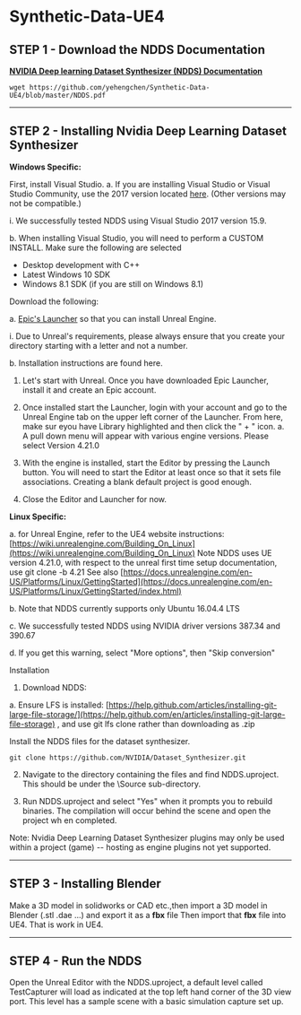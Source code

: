# Synthetic-Data-UE4

## STEP 1 - Download the NDDS Documentation

__[NVIDIA Deep learning Dataset Synthesizer (NDDS) Documentation](https://github.com/yehengchen/Synthetic-Data-UE4/blob/master/NDDS.pdf)__

```
wget https://github.com/yehengchen/Synthetic-Data-UE4/blob/master/NDDS.pdf
```
***
## STEP 2 - Installing Nvidia Deep Learning Dataset Synthesizer
__Windows Specific:__

First, install Visual Studio.
a. If you are installing Visual Studio or Visual Studio Community, use the 2017 version located [here](https://visualstudio.microsoft.com/zh-hans/vs/community/). (Other versions may not be compatible.)

i. We successfully tested NDDS using Visual Studio 2017 version 15.9.

b. When installing Visual Studio, you will need to perform a CUSTOM INSTALL. Make sure the following are selected

* Desktop development with C++
* Latest Windows 10 SDK
* Windows 8.1 SDK (if you are still on Windows 8.1)

Download the following:

a. [Epic's Launcher](https://www.epicgames.com/unrealtournament/download) so that you can install Unreal Engine.

i. Due to Unreal's requirements, please always ensure that you create your directory starting with a letter and not a number.

b. Installation instructions are found here.

1. Let's start with Unreal. Once you have downloaded Epic Launcher, install it and create an Epic account.

2. Once installed start the Launcher, login with your account and go to the Unreal Engine tab on the upper left corner of the Launcher. From here, make sur eyou have Library highlighted and then click the " + " icon.
a. A pull down menu will appear with various engine versions. Please select Version 4.21.0

3. With the engine is installed, start the Editor by pressing the Launch button. You will need to start the Editor at least once so that it sets file associations.
Creating a blank default project is good enough.

4. Close the Editor and Launcher for now.

__Linux Specific:__

a. for Unreal Engine, refer to the UE4 website instructions: [https://wiki.unrealengine.com/Building_On_Linux](https://wiki.unrealengine.com/Building_On_Linux)
Note NDDS uses UE version 4.21.0, with respect to the unreal first time setup documentation, use git clone -b 4.21
See also [https://docs.unrealengine.com/en-US/Platforms/Linux/GettingStarted](https://docs.unrealengine.com/en-US/Platforms/Linux/GettingStarted/index.html)

b. Note that NDDS currently supports only Ubuntu 16.04.4 LTS

c. We successfully tested NDDS using NVIDIA driver versions 387.34 and 390.67

d. If you get this warning, select "More options", then "Skip conversion"

Installation
1. Download NDDS:

a. Ensure LFS is installed: [https://help.github.com/articles/installing-git-large-file-storage/](https://help.github.com/en/articles/installing-git-large-file-storage) , and use git lfs clone rather than
downloading as .zip

Install the NDDS files for the dataset synthesizer.
```
git clone https://github.com/NVIDIA/Dataset_Synthesizer.git
```

2. Navigate to the directory containing the files and find NDDS.uproject. This should be under the \Source sub-directory.

3. Run NDDS.uproject and select "Yes" when it prompts you to rebuild binaries. The compilation will occur behind the scene and open the project wh en
completed.

Note: Nvidia Deep Learning Dataset Synthesizer plugins may only be used within a project (game) -- hosting as engine plugins not yet supported.

***

## STEP 3 - Installing Blender

Make a 3D model in solidworks or CAD etc.,then import a 3D model in Blender (.stl .dae ...) and export it as a __fbx__ file
Then import that __fbx__ file into UE4. That is work in UE4.

***

## STEP 4 - Run the NDDS

Open the Unreal Editor with the NDDS.uproject, a default level called TestCapturer will load as indicated at the top left hand corner of the 3D view port. This level has a sample scene with a basic simulation capture set up.








